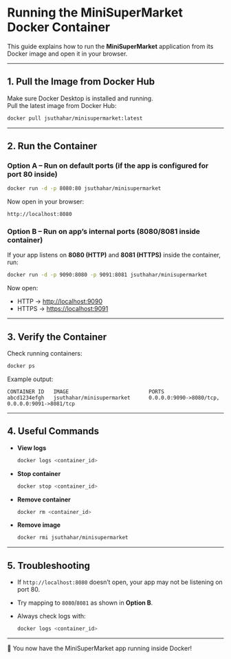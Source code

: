 
# Running the MiniSuperMarket Docker Container

This guide explains how to run the **MiniSuperMarket** application from its Docker image and open it in your browser.

---

## 1. Pull the Image from Docker Hub
Make sure Docker Desktop is installed and running.  
Pull the latest image from Docker Hub:

```bash
docker pull jsuthahar/minisupermarket:latest
````

---

## 2. Run the Container

### Option A – Run on default ports (if the app is configured for port 80 inside)

```bash
docker run -d -p 8080:80 jsuthahar/minisupermarket
```

Now open in your browser:

```
http://localhost:8080
```

### Option B – Run on app’s internal ports (8080/8081 inside container)

If your app listens on **8080 (HTTP)** and **8081 (HTTPS)** inside the container, run:

```bash
docker run -d -p 9090:8080 -p 9091:8081 jsuthahar/minisupermarket
```

Now open:

* HTTP → [http://localhost:9090](http://localhost:9090)
* HTTPS → [https://localhost:9091](https://localhost:9091)

---

## 3. Verify the Container

Check running containers:

```bash
docker ps
```

Example output:

```
CONTAINER ID   IMAGE                          PORTS
abcd1234efgh   jsuthahar/minisupermarket      0.0.0.0:9090->8080/tcp, 0.0.0.0:9091->8081/tcp
```

---

## 4. Useful Commands

* **View logs**

  ```bash
  docker logs <container_id>
  ```

* **Stop container**

  ```bash
  docker stop <container_id>
  ```

* **Remove container**

  ```bash
  docker rm <container_id>
  ```

* **Remove image**

  ```bash
  docker rmi jsuthahar/minisupermarket
  ```

---

## 5. Troubleshooting

* If `http://localhost:8080` doesn’t open, your app may not be listening on port 80.
* Try mapping to `8080`/`8081` as shown in **Option B**.
* Always check logs with:

  ```bash
  docker logs <container_id>
  ```

---

🚀 You now have the MiniSuperMarket app running inside Docker!

